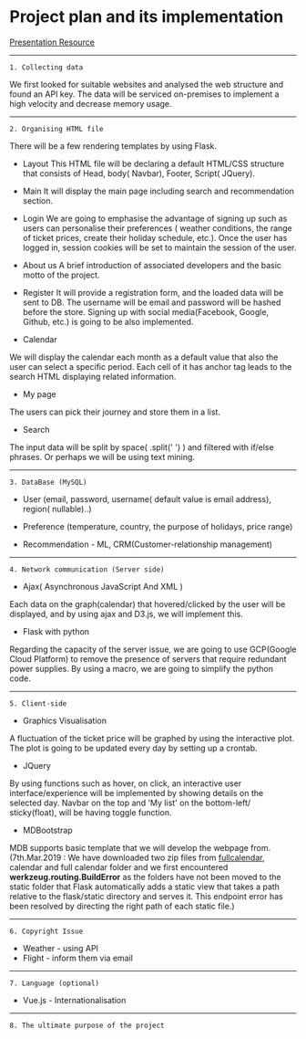 # Project plan and its implementation

[Presentation Resource](https://docs.google.com/presentation/d/1AvII3M6TztcOlt1fVw902jkoczVbgYWZzz-IWcQg1-Y/edit?usp=sharing)

---
```1. Collecting data```

We first looked for suitable websites and analysed the web structure and found an API key. 
The data will be serviced on-premises to implement a high velocity and decrease memory usage.

----

```2. Organising HTML file```

There will be a few rendering templates by using Flask. 

* Layout
This HTML file will be declaring a default HTML/CSS structure that consists of Head, body( Navbar), Footer, Script( JQuery).

* Main 
It will display the main page including search and recommendation section. 

* Login
We are going to emphasise the advantage of signing up such as users can personalise their preferences ( weather conditions, the range of ticket prices, create their holiday schedule, etc.). Once the user has logged in, session cookies will be set to maintain the session of the user.

* About us
A brief introduction of associated developers and the basic motto of the project.

* Register 
It will provide a registration form, and the loaded data will be sent to DB. The username will be email and password will be hashed before the store. Signing up with social media(Facebook, Google, Github, etc.) is going to be also implemented.

* Calendar

We will display the calendar each month as a default value that also the user can select a specific period.
 Each cell of it has anchor tag leads to the search HTML displaying related information.

* My page

The users can pick their journey and store them in a list. 

* Search

The input data will be split by space( .split(' ') ) and filtered with if/else phrases. Or perhaps we will be using text mining.

----

```3. DataBase (MySQL)```

* User (email, password, username( default value is email address), region( nullable)..)

* Preference (temperature, country, the purpose of holidays, price range)

* Recommendation - ML, CRM(Customer-relationship management)

----

```4. Network communication (Server side) ```

* Ajax( Asynchronous JavaScript And XML )

Each data on the graph(calendar) that hovered/clicked by the user will be displayed, and by using ajax and D3.js, we will implement this. 


* Flask with python

Regarding the capacity of the server issue, we are going to use GCP(Google Cloud Platform) to remove the presence of servers that require redundant power supplies. By using a macro, we are going to simplify the python code.

----

```5. Client-side```

* Graphics Visualisation

A fluctuation of the ticket price will be graphed by using the interactive plot. The plot is going to be updated every day by setting up a crontab.

* JQuery

By using functions such as hover, on click, an interactive user interface/experience will be implemented by showing details on the selected day. Navbar on the top and 'My list' on the bottom-left/ sticky(float), will be having toggle function. 

* MDBootstrap

MDB supports basic template that we will develop the webpage from.  
(7th.Mar.2019 : We have downloaded two zip files from [fullcalendar](https://fullcalendar.io/), calendar and full calendar folder and we first encountered **werkzeug.routing.BuildError** as the folders have not been moved to the static folder that Flask automatically adds a static view that takes a path relative to the flask/static directory and serves it.  This endpoint error has been resolved by directing the right path of each static file.)

---
```6. Copyright Issue```

* Weather - using API
* Flight -  inform them via email

----

```7. Language (optional)```

* Vue.js - Internationalisation 
----

```8. The ultimate purpose of the project```

